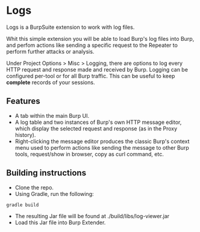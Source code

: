 # Logs

Logs is a BurpSuite extension to work with log files.

Whit this simple extension you will be able to load Burp's log files into Burp, and perfom actions like sending a specific request to the Repeater to perform further attacks or analysis.

Under Project Options > Misc > Logging, there are options to log every HTTP request and response made and received by Burp. Logging can be configured per-tool or for all Burp traffic. This can be useful to keep __complete__ records of your sessions.


## Features
- A tab within the main Burp UI.
- A log table and two instances of Burp's own HTTP message editor, which display the selected request and response (as in the Proxy history).
- Right-clicking the message editor produces the classic Burp's context menu used to perform actions like sending the message to other Burp tools, request/show in browser, copy as curl command, etc.


## Building instructions
- Clone the repo.
- Using Gradle, run the following:
```
gradle build
```
- The resulting Jar file will be found at ./build/libs/log-viewer.jar
- Load this Jar file into Burp Extender.

